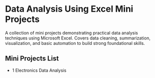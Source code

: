 # Data Analysis Using Excel Mini Projects

A collection of mini projects demonstrating practical data analysis techniques using Microsoft Excel. Covers data cleaning, summarization, visualization, and basic automation to build strong foundational skills.

## Mini Projects List
   * 1 Electronics Data Analysis
